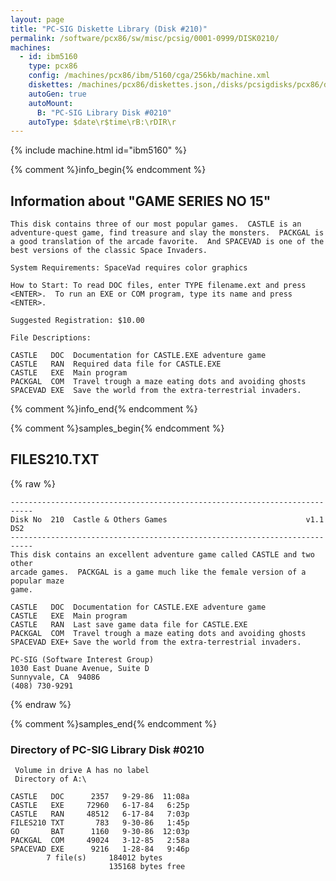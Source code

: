 ```yaml
---
layout: page
title: "PC-SIG Diskette Library (Disk #210)"
permalink: /software/pcx86/sw/misc/pcsig/0001-0999/DISK0210/
machines:
  - id: ibm5160
    type: pcx86
    config: /machines/pcx86/ibm/5160/cga/256kb/machine.xml
    diskettes: /machines/pcx86/diskettes.json,/disks/pcsigdisks/pcx86/diskettes.json
    autoGen: true
    autoMount:
      B: "PC-SIG Library Disk #0210"
    autoType: $date\r$time\rB:\rDIR\r
---
```


{% include machine.html id="ibm5160" %}

{% comment %}info_begin{% endcomment %}

## Information about "GAME SERIES NO 15"

    This disk contains three of our most popular games.  CASTLE is an
    adventure-quest game, find treasure and slay the monsters.  PACKGAL is
    a good translation of the arcade favorite.  And SPACEVAD is one of the
    best versions of the classic Space Invaders.
    
    System Requirements: SpaceVad requires color graphics
    
    How to Start: To read DOC files, enter TYPE filename.ext and press
    <ENTER>.  To run an EXE or COM program, type its name and press
    <ENTER>.
    
    Suggested Registration: $10.00
    
    File Descriptions:
    
    CASTLE   DOC  Documentation for CASTLE.EXE adventure game
    CASTLE   RAN  Required data file for CASTLE.EXE
    CASTLE   EXE  Main program
    PACKGAL  COM  Travel trough a maze eating dots and avoiding ghosts
    SPACEVAD EXE  Save the world from the extra-terrestrial invaders.
{% comment %}info_end{% endcomment %}

{% comment %}samples_begin{% endcomment %}

## FILES210.TXT

{% raw %}
```
---------------------------------------------------------------------------
Disk No  210  Castle & Others Games                               v1.1 DS2
---------------------------------------------------------------------------
This disk contains an excellent adventure game called CASTLE and two other
arcade games.  PACKGAL is a game much like the female version of a popular maze
game.
 
CASTLE   DOC  Documentation for CASTLE.EXE adventure game
CASTLE   EXE  Main program
CASTLE   RAN  Last save game data file for CASTLE.EXE
PACKGAL  COM  Travel trough a maze eating dots and avoiding ghosts
SPACEVAD EXE+ Save the world from the extra-terrestrial invaders.
 
PC-SIG (Software Interest Group)
1030 East Duane Avenue, Suite D
Sunnyvale, CA  94086
(408) 730-9291
```
{% endraw %}

{% comment %}samples_end{% endcomment %}

### Directory of PC-SIG Library Disk #0210

     Volume in drive A has no label
     Directory of A:\

    CASTLE   DOC      2357   9-29-86  11:08a
    CASTLE   EXE     72960   6-17-84   6:25p
    CASTLE   RAN     48512   6-17-84   7:03p
    FILES210 TXT       783   9-30-86   1:45p
    GO       BAT      1160   9-30-86  12:03p
    PACKGAL  COM     49024   3-12-85   2:58a
    SPACEVAD EXE      9216   1-28-84   9:46p
            7 file(s)     184012 bytes
                          135168 bytes free
